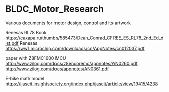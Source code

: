 # BLDC_Motor_Research
Various documents for motor design, control and its artwork

Renesas RL78 Book
https://caxapa.ru/thumbs/585473/Dean_Conrad_CFREE_ES_RL78_2nd_Ed_dist.pdf
Renesas
https://ww1.microchip.com/downloads/cn/AppNotes/cn012037.pdf

paper with Z8FMC1600 MCU
http://www.zilog.com/docs/z8encoremc/appnotes/AN0260.pdf
http://www.zilog.com/docs/appnotes/AN0361.pdf

E-bike math model
https://ijaseit.insightsociety.org/index.php/ijaseit/article/view/19415/4238
